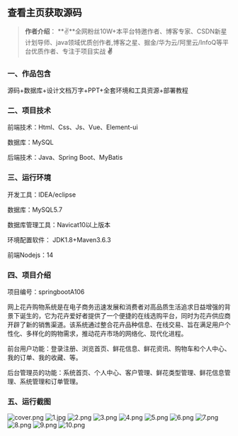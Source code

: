 
 
## 查看主页获取源码

> **作者介绍**： **✌**全网粉丝10W+本平台特邀作者、博客专家、CSDN新星计划导师、java领域优质创作者,博客之星、掘金/华为云/阿里云/InfoQ等平台优质作者、专注于项目实战 **✌**

  

### 一、作品包含

源码+数据库+设计文档万字+PPT+全套环境和工具资源+部署教程

### 二、项目技术

前端技术：Html、Css、Js、Vue、Element-ui

数据库：MySQL

后端技术：Java、Spring Boot、MyBatis

  

### 三、运行环境

开发工具：IDEA/eclipse

数据库：MySQL5.7

数据库管理工具：Navicat10以上版本

环境配置软件： JDK1.8+Maven3.6.3

前端Nodejs：14


### 四、项目介绍
项目编号：springbootA106

网上花卉购物系统是在电子商务迅速发展和消费者对高品质生活追求日益增强的背景下诞生的，它为花卉爱好者提供了一个便捷的在线选购平台，同时为花卉供应商开辟了新的销售渠道。该系统通过整合花卉品种信息、在线交易、旨在满足用户个性化、多样化的购物需求，推动花卉市场的网络化、现代化进程。

前台用户功能：登录注册、浏览首页、鲜花信息、鲜花资讯、购物车和个人中心、我的订单、我的收藏、等。

后台管理员的功能：系统首页、个人中心、客户管理、鲜花类型管理、鲜花信息管理、系统管理和订单管理。

### 五、运行截图

![cover.png](./cover.png)
![1.jpg](./1.jpg)
![2.png](./2.png)
![3.png](./3.png)
![4.png](./4.png)
![5.png](./5.png)
![6.png](./6.png)
![7.png](./7.png)
![8.png](./8.png)
![9.png](./9.png)
![10.png](./10.png)




  
